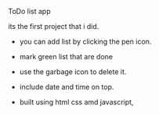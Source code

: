 ToDo list app

its the first project that i did.

- you can add list by clicking the pen icon.

-  mark green list that are done
-  use the garbage icon to delete it.
-  include date and time on top.

- built using html css amd javascript,
